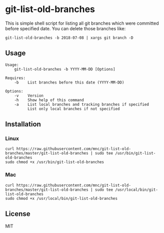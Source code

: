 # git-list-old-branches
This is simple shell script for listing all git branches which were committed before specified date.
You can delete those branches like:

```shell
git-list-old-branches -b 2018-07-08 | xargs git branch -D
```

## Usage

```
Usage:
    git-list-old-branches -b YYYY-MM-DD [Options]

Requires:
    -b    List branches before this date (YYYY-MM-DD)

Options:
    -v    Version
    -h    Show help of this command
    -a    List local branches and tracking branches if specified
          List only local branches if not specified
```

## Installation

### Linux

```shell
curl https://raw.githubusercontent.com/mnc/git-list-old-branches/master/git-list-old-branches | sudo tee /usr/bin/git-list-old-branches
sudo chmod +x /usr/bin/git-list-old-branches
```

### Mac

```shell
curl https://raw.githubusercontent.com/mnc/git-list-old-branches/master/git-list-old-branches | sudo tee /usr/local/bin/git-list-old-branches
sudo chmod +x /usr/local/bin/git-list-old-branches
```

## License
MIT
